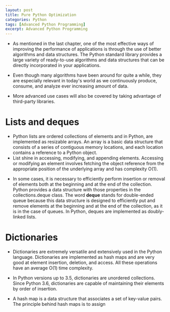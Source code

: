 ```yaml
---
layout: post
title: Pure Python Optimization
categories: Python  
tags: [Advanced Python Programming]
excerpt: Advanced Python Programming
---
```


* As mentioned in the last chapter,  one of the  most effective  ways  of improving the performance of applications is through the use of better algorithms and data structures. The Python standard library provides a large variety  of ready-to-use algorithms and data structures that can be directly incorporated in your applications. 

* Even though many algorithms have  been around for quite  a while, they are  especially relevant in  today's world as we continuously produce,  consume, and analyze ever  increasing amount  of data. 

* More advanced use cases will also be covered by taking advantage  of third-party  libraries. 

# Lists and deques 
- Python lists are ordered collections of elements and in Python, are implemented as resizable arrays. An array is a basic data  structure that  consists of a  series of contiguous  memory locations,  and each location contains a reference  to a Python object.  
- List shine  in accessing, modifying, and appending elements. Accessing or modifying  an element involves fetching  the object reference  from the  appropriate  position of the underlying array and has complexity O(1). 

* In some cases, it is necessary  to efficiently perform insertion or removal of elements both at the  beginning and at the end of the collection. Python provides a data structure  with those properties in the collections.deque class. The  word **deque** stands for double-ended queue  because this data structure is designed to efficiently put and remove elements at the beginning  and at  the end of  the collection, as it is in the case  of queues. In Python, deques are implemented as doubly-linked lists. 

# Dictionaries  
- Dictionaries are extremely versatile and extensively used in the Python language. Dictionaries are implemented as hash maps and are  very good at element insertion, deletion, and access. All these operations have an average O(1) time complexity.

- In Python versions up to 3.5, dictionaries are unordered collections. Since Python 3.6, dictionaries are capable of maintaining their elements by order of insertion.

- A hash map is a data structure that associates a set of key-value pairs. The principle behind hash maps is to assign 
